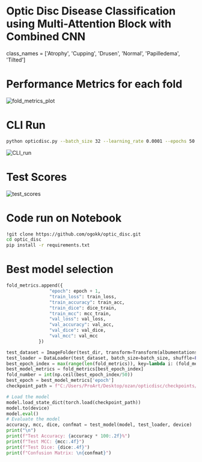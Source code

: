 # Optic Disc Disease Classification using Multi-Attention Block with Combined CNN


class_names = ['Atrophy', 'Cupping', 'Drusen', 'Normal', 'Papilledema', 'Tilted']

# Performance Metrics for each fold
![fold_metrics_plot](https://github.com/user-attachments/assets/2c8699ca-d3d0-4f89-aebc-e5e245259810)

# CLI Run 
```bash
python opticdisc.py --batch_size 32 --learning_rate 0.0001 --epochs 50 --model AttentionCNNCombined --log_dir ./logs --checkpoint_dir ./checkpoints --device cuda
```
![CLI_run](https://github.com/user-attachments/assets/87c56bae-7359-4222-b19b-2b23a90d079b)

# Test Scores
![test_scores](https://github.com/user-attachments/assets/e41d1e4f-bec9-4fa8-96f3-79ff2ead04d4)

# Code run on Notebook
```bash
!git clone https://github.com/ogokk/optic_disc.git
cd optic_disc
pip install -r requirements.txt
```
# Best model selection 
```python
fold_metrics.append({
                "epoch": epoch + 1,
                "train_loss": train_loss,
                "train_accuracy": train_acc,
                "train_dice": dice_train,
                "train_mcc": mcc_train,
                "val_loss": val_loss,
                "val_accuracy": val_acc,
                "val_dice": val_dice,
                "val_mcc": val_mcc
            })

test_dataset = ImageFolder(test_dir, transform=Transform(albumentations_transforms))
test_loader = DataLoader(test_dataset, batch_size=batch_size, shuffle=False)
best_epoch_index = max(range(len(fold_metrics)), key=lambda i: (fold_metrics[i]['val_accuracy'], -fold_metrics[i]['val_loss']))
best_model_metrics = fold_metrics[best_epoch_index]
fold_number = int(np.ceil(best_epoch_index/50))
best_epoch = best_model_metrics['epoch']
checkpoint_path = f"C:/Users/ProArt/Desktop/ozan/opticdisc/checkpoints/best_model_fold_{fold_number}_epoch_{best_epoch}.pth"

# Load the model
model.load_state_dict(torch.load(checkpoint_path))
model.to(device)
model.eval()
# Evaluate the model
accuracy, mcc, dice, confmat = test_model(model, test_loader, device)
print("\n")
print(f"Test Accuracy: {accuracy * 100:.2f}%")
print(f"Test MCC: {mcc:.4f}")
print(f"Test Dice: {dice:.4f}")
print(f"Confusion Matrix: \n{confmat}")
```




